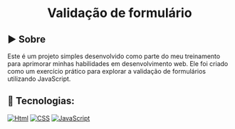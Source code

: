 <h1 align=center>Validação de formulário</h1> 

## ▶️ Sobre

Este é um projeto simples desenvolvido como parte do meu treinamento para aprimorar minhas habilidades em desenvolvimento web. Ele foi criado como um exercício prático para explorar a validação de formulários utilizando JavaScript.

## 🚀 Tecnologias:
 [![Html](https://img.shields.io/badge/HTML5-000000?style=for-the-badge&logo=html5&logoColor=E34F26)]()
 [![CSS](https://img.shields.io/badge/CSS3-000000?style=for-the-badge&logo=css3&logoColor=1572B6)]()
 [![JavaScript](https://img.shields.io/badge/JavaScript-000000?style=for-the-badge&logo=javascript&logoColor=F7DF1E)]()

